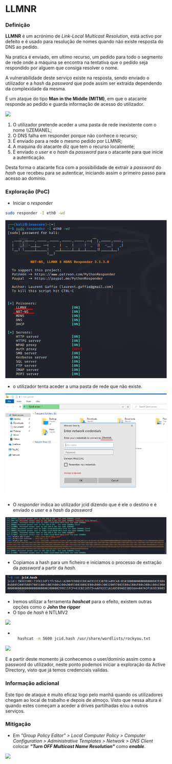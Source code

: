 # LLMNR

### Definição

**LLMNR** é um acrónimo de _Link-Local Multicast Resolution_, está activo por defeito e é usado para resolução de nomes quando não existe resposta do DNS ao pedido.

Na pratica é enviado, em ultimo recurso, um pedido para todo o segmento de rede onde a máquina se encontra na tentativa que o pedido seja respondido por alguem que consiga resolver o nome.

A vulnerabilidade deste serviço existe na resposta, sendo enviado o utilizador e a _hash_ da _password_ que pode assim ser extraida dependendo da complexidade da mesma.

É um ataque do tipo **Man in the Middle (MITM)**, em que o atacante responde ao pedido e guarda informação de acesso do utilizador.

![](../LLMNR.drawio.jpg#center)

1. O utilizador pretende aceder a uma pasta de rede inexistente com o nome \\\ZEMANEL;
2. O DNS falha em responder porque não conhece o recurso;
3. É enviado para a rede o mesmo pedido por LLMNR;
4. A maquina do atacante diz que tem o recurso localmente;
5. É enviado o _user_ e o _hash_ da _password_ para o atacante para que inicie a autenticação.

Desta forma o atacante fica com a possibilidade de extrair a _password_ do _hash_ que recebeu para se autenticar, iniciando assim o primeiro passo para acesso ao dominio.

### Exploração (PoC)

* Iniciar o _responder_

```Bash
sudo responder -I eth0 -wd
```

![](../../.gitbook/assets/responder.png)

* o utilizador tenta aceder a uma pasta de rede que não existe.

![](../../.gitbook/assets/acessoshared.png)

* O _responder_ indica ao utilizador jcid dizendo que é ele o destino e é enviado o _user_ e a _hash_ da _password_

![](../../.gitbook/assets/responderwithhash.png)

* Copiamos a hash para um ficheiro e iniciamos o processo de extração da _password_ a partir da _hash_.

![](../../.gitbook/assets/hash.png)

* Iremos utilizar a ferramenta _**hashcat**_ para o efeito, existem outras opções como o **John the ripper**
* O tipo de _hash_ é NTLMV2

![](../../.gitbook/assets/hashcat\_ntml.png)

* ```bash

    hashcat -m 5600 jcid.hash /usr/share/wordlists/rockyou.txt

  ```

![](../../.gitbook/assets/hashcatfinal.png)

E a partir deste momento já conhecemos o user/dominio assim como a password do utilizador, neste ponto podemos iniciar a exploração da Active Directory, visto que já temos credenciais validas.

### Informação adicional

Este tipo de ataque é muito eficaz logo pelo manhã quando os utilizadores chegam ao local de trabalho e depois de almoço. Visto que nessa altura é quando estes começam a aceder a drives partilhadas e/ou a outros serviços.

### Mitigação

* Em _"Group Policy Editor" > Local Computer Policy > Computer Configuration > Administrative Templates > Network > DNS Client_ colocar _**"Turn OFF Multicast Name Resolution"**_ como _**enable**_.

![](../miti.png#center)
